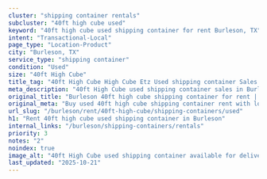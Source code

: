 ```yaml
---
cluster: "shipping container rentals"
subcluster: "40ft high cube used"
keyword: "40ft high cube used shipping container for rent Burleson, TX"
intent: "Transactional-Local"
page_type: "Location-Product"
city: "Burleson, TX"
service_type: "shipping container"
condition: "Used"
size: "40ft High Cube"
title_tag: "40ft High Cube High Cube Etz Used shipping container Sales in Burleson | LC Container"
meta_description: "40ft High Cube used shipping container sales in Burleson. High cube containers with extra height. Fast delivery, competitive pricing. Serving shipping containers area. Quote ID: M6D. Call (214) 524-4168 for your free quote today."
original_title: "Burleson 40ft high cube shipping container for rent | LC"
original_meta: "Buy used 40ft high cube shipping container rent with local delivery in Burleson, TX. LC Container — local Since 2003. Request a fast quote today."
url_slug: "/burleson/rent/40ft-high-cube/shipping-containers/used"
h1: "Rent 40ft high cube used shipping container in Burleson"
internal_links: "/burleson/shipping-containers/rentals"
priority: 3
notes: "2"
noindex: true
image_alt: "40ft High Cube used shipping container available for delivery in Burleson"
last_updated: "2025-10-21"
---
```


<!-- TODO: Add unique city/inventory copy, images, and internal links here. -->
